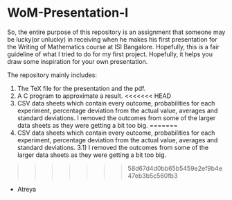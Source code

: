 # WoM-Presentation-I

So, the entire purpose of this repository is an assignment that someone may be lucky(or unlucky) in receiving when he makes his first presentation for
the Writing of Mathematics course at ISI Bangalore. Hopefully, this is a fair guideline of what I tried to do for my first project. Hopefully, it helps you
draw some inspiration for your own presentation.

The repository mainly includes:
1) The TeX file for the presentation and the pdf.
2) A C program to approximate a result.
<<<<<<< HEAD
3) CSV data sheets which contain every outcome, probabilities for each experiment, percentage deviation from the actual value, averages and standard deviations. I removed the outcomes from some of the larger data sheets as they were getting a bit too big.
=======
3) CSV data sheets which contain every outcome, probabilities for each experiment, percentage deviation from the actual value, averages and standard deviations.
    3.1) I removed the outcomes from some of the larger data sheets as they were getting a bit too big.
>>>>>>> 58d67d4d0bb65b5459e2ef9b4e47eb3b5c560fb3

- Atreya
